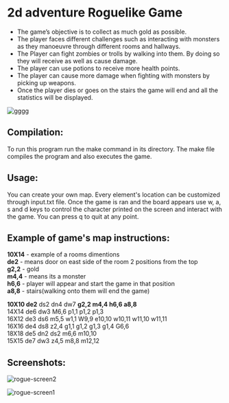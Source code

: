 # 2d adventure Roguelike Game

- The game’s objective is to collect as much gold as possible. 
- The player faces different challenges such as interacting with monsters as they manoeuvre through different rooms and hallways.
- The Player can fight zombies or trolls by walking into them. By doing so they will receive as well as cause damage. 
- The player can use potions to receive more health points.
- The player can cause more damage when fighting with monsters by picking up weapons.
- Once the player dies or goes on the stairs the game will end and all the statistics will be displayed.

![gggg](https://user-images.githubusercontent.com/24882037/32814735-4766e932-c97e-11e7-9d7c-e64b32e83164.gif)

## Compilation:
To run this program run the make command in its directory. The make file compiles the program and also executes the game.

## Usage:
You can create your own map. Every element's location can be customized through input.txt file. 
Once the game is ran and the board appears use w, a, s and d keys to control the character printed on the screen and interact with the game. You can press q to quit at any point.

## Example of game's map instructions:

**10X14** - example of a rooms dimentions<br />
**de2** - means door on east side of the room 2 positions from the top<br />
**g2,2** - gold<br />
**m4,4** - means its a monster<br />
**h6,6** - player will appear and start the game in that position<br />
**a8,8** - stairs(walking onto them will end the game)<br />

**10X10 de2** ds2 dn4 dw7 **g2,2 m4,4 h6,6 a8,8**<br />
14X14 de6 dw3 M6,6 p1,1 p1,2 p1,3<br />
16X12 de3 ds6 m5,5 w1,1 W9,9 e10,10 w10,11 w11,10 w11,11<br />
16X16 de4 ds8 z2,4 g1,1 g1,2 g1,3 g1,4 G6,6<br />
18X18 de5 dn2 ds2 m6,6 m10,10<br />
15X15 de7 dw3 z4,5 m8,8 m12,12<br />

## Screenshots:

![rogue-screen2](https://user-images.githubusercontent.com/24882037/32814917-386f826c-c97f-11e7-91cd-817fc5c6afcd.png)

![rogue-screen1](https://user-images.githubusercontent.com/24882037/32814918-387b293c-c97f-11e7-91a4-bbdc489754a9.png)
